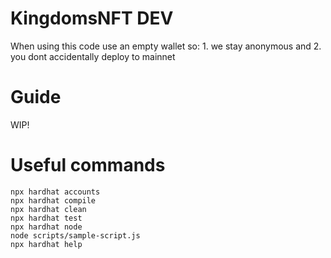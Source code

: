 # KingdomsNFT DEV

When using this code use an empty wallet so: 1. we stay anonymous and 2. you dont accidentally deploy to mainnet

# Guide
WIP!

# Useful commands

```shell
npx hardhat accounts
npx hardhat compile
npx hardhat clean
npx hardhat test
npx hardhat node
node scripts/sample-script.js
npx hardhat help
```